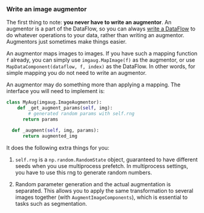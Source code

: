 
### Write an image augmentor

The first thing to note: __you never have to write an augmentor__.
An augmentor is a part of the DataFlow, so you can always
[write a DataFlow](http://tensorpack.readthedocs.io/en/latest/tutorial/extend/dataflow.html)
to do whatever operations to your data, rather than writing an augmentor.
Augmentors just sometimes make things easier.

An augmentor maps images to images.
If you have such a mapping function `f` already, you can simply use `imgaug.MapImage(f)` as the
augmentor, or use `MapDataComponent(dataflow, f, index)` as the DataFlow.
In other words, for simple mapping you do not need to write an augmentor.

An augmentor may do something more than applying a mapping. The interface you will need to implement
is:

```python
class MyAug(imgaug.ImageAugmentor):
	def _get_augment_params(self, img):
		# generated random params with self.rng
	  return params

  def _augment(self, img, params):
	  return augmented_img
```

It does the following extra things for you:

1. `self.rng` is a `np.random.RandomState` object,
	guaranteed to have different seeds when you use multiprocess prefetch.
	In multiprocess settings, you have to use this rng to generate random numbers.

2. Random parameter generation and the actual augmentation is separated. This allows you to apply the
	same transformation to several images together (with `AugmentImageComponents`),
	which is essential to tasks such as segmentation.
